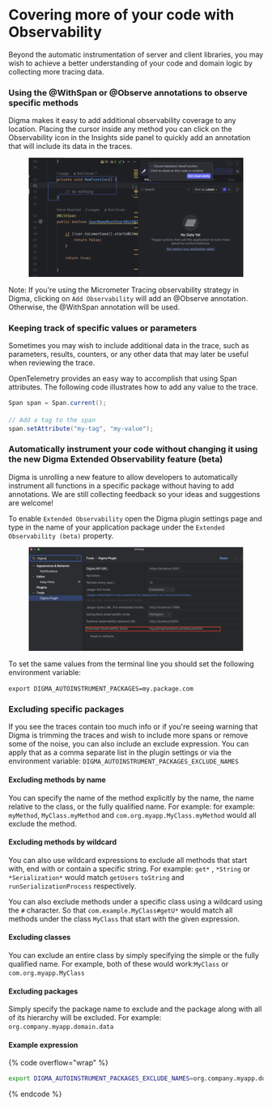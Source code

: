 # Covering more of your code with Observability

Beyond the automatic instrumentation of server and client libraries, you may wish to achieve a better understanding of your code and domain logic by collecting more tracing data.

### Using the @WithSpan or @Observe annotations to observe specific methods&#x20;

Digma makes it easy to add additional observability coverage to any location. Placing the cursor inside any method you can click on the Observability icon in the Insights side panel to quickly add an annotation that will include its data in the traces.

<figure><img src="../../.gitbook/assets/image (1) (1) (1) (1) (1) (1) (1) (1).png" alt=""><figcaption></figcaption></figure>

Note: If you're using the Micrometer Tracing observability strategy in Digma, clicking on `Add Observability` will add an @Observe annotation. Otherwise, the @WithSpan annotation will be used.

### Keeping track of specific values or parameters

Sometimes you may wish to include additional data in the trace, such as parameters, results, counters, or any other data that may later be useful when reviewing the trace.&#x20;

OpenTelemetry provides an easy way to accomplish that using Span attributes.  The following code illustrates how to add any value to the trace.

```java
Span span = Span.current();

// Add a tag to the span
span.setAttribute("my-tag", "my-value");
```

### Automatically instrument your code without changing it using the new Digma Extended Observability feature (beta)

Digma is unrolling a new feature to allow developers to automatically instrument all functions in a specific package without having to add annotations. We are still collecting feedback so your ideas and suggestions are welcome!&#x20;

To enable `Extended Observability` open the Digma plugin settings page and type in the name of your application package under the `Extended Observability (beta)` property.

<figure><img src="../../.gitbook/assets/image (3) (1).png" alt=""><figcaption></figcaption></figure>

To set the same values from the terminal line you should set the following environment variable:

`export DIGMA_AUTOINSTRUMENT_PACKAGES=my.package.com`

### Excluding specific packages

If you see the traces contain too much info or if you're seeing warning that Digma is trimming the traces and wish to include more spans or remove some of the noise, you can also include an exclude expression. You can apply that as a comma separate list in the plugin settings or via the environment variable: `DIGMA_AUTOINSTRUMENT_PACKAGES_EXCLUDE_NAMES`

#### Excluding  methods by name

You can specify the name of the method explicitly by the name, the name relative to the class, or the fully qualified name. For example:  for example: `myMethod`, `MyClass.myMethod` and `com.org.myapp.MyClass.myMethod` would all exclude the method.

#### Excluding  methods by wildcard

You can also use wildcard expressions to exclude all methods that start with, end with or contain a specific string. For example: `get*` , `*String` or `*Serialization*`  would match `getUsers` `toString` and `runSerializationProcess` respectively.

You can also exclude methods under a specific class using a wildcard using the `#` character.  So that `com.example.MyClass#getU*` would match all methods under the class `MyClass` that start with the given expression.

#### Excluding  classes

You can exclude an entire class by simply specifying the simple or the fully qualified name. For example, both of these would work:`MyClass` or `com.org.myapp.MyClass`

#### Excluding packages

Simply specify the package name to exclude and the package along with all of its hierarchy will be excluded. For example: `org.company.myapp.domain.data`

#### Example expression

{% code overflow="wrap" %}
```bash
export DIGMA_AUTOINSTRUMENT_PACKAGES_EXCLUDE_NAMES=org.company.myapp.domain.data,MyClass#get*,*toString
```
{% endcode %}









